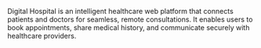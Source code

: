 Digital Hospital is an intelligent healthcare web platform that connects patients and doctors for seamless, remote consultations. It enables users to book appointments, share medical history, and communicate securely with healthcare providers.
